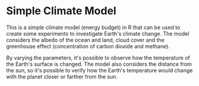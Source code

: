 # Simple Climate Model
This is a simple climate model (energy budget) in R that can be used to create some experiments to investigate Earth's climate change. The model considers the albedo of the ocean and land, cloud cover and the greenhouse effect (concentration of carbon dioxide and methane).

By varying the parameters, it's possible to observe how the temperature of the Earth's surface is changed. The model also considers the distance from the sun, so it's possible to verify how the Earth's temperature would change with the planet closer or farther from the sun.
